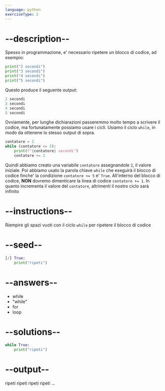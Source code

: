 ```yaml
---
language: python
exerciseType: 2
---
```


# --description--

Spesso in programmazione, e' necessario ripetere un blocco di codice, ad esempio:
```python
print("2 secondi")
print("3 secondi")
print("4 secondi")
print("5 secondi")
```
Questo produce il seguente output:
```python
2 secondi
3 secondi
4 secondi
5 secondi
```
Ovviamente, per lunghe dichiarazioni passeremmo molto tempo a scrivere il codice, ma fortunatamente possiamo usare i cicli.
Usiamo il ciclo `while`, in modo da ottenene lo stesso output di sopra.
```python
contatore = 2
while (contatore <= 5):
    print(f"{contatore} secondi")
    contatore += 1
```
Quindi abbiamo creato una variabile `contatore` assegnandole `2`, il valore iniziale.
Poi abbiamo usato la parola chiave `while` che eseguirà il blocco di codice finche' la condizione `contatore <= 5` e' `True`.
All'interno del blocco di codice, **NON** dovremo dimenticare la linea di codice `contatore += 1`.
In quanto incrementa il valore del `contatore`, altrimenti il nostro ciclo sarà infinito

# --instructions--

Riempire gli spazi vuoti con il ciclo `while` per ripetere il blocco di codice

# --seed--

```python
[/] True:
    print("ripeti")
```

# --answers--

- while
- "while"
- for
- loop

# --solutions--

```python
while True:
    print("ripeti")
```

# --output--

ripeti
ripeti
ripeti
ripeti
...

